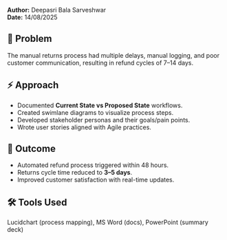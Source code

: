 **Author:** Deepasri Bala Sarveshwar  
**Date:** 14/08/2025  

## 📌 Problem
The manual returns process had multiple delays, manual logging, and poor customer communication, resulting in refund cycles of 7–14 days.

## ⚡ Approach
- Documented **Current State vs Proposed State** workflows.  
- Created swimlane diagrams to visualize process steps.  
- Developed stakeholder personas and their goals/pain points.  
- Wrote user stories aligned with Agile practices.

## 🎯 Outcome
- Automated refund process triggered within 48 hours.  
- Returns cycle time reduced to **3–5 days**.  
- Improved customer satisfaction with real-time updates.

## 🛠 Tools Used
Lucidchart (process mapping), MS Word (docs), PowerPoint (summary deck)
